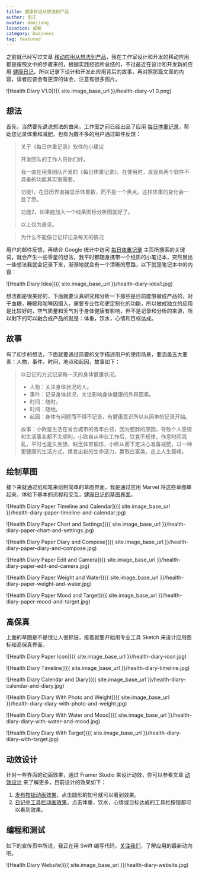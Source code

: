 ```yaml
---
title: 健康日记从想法到产品
author: 但江
avatar: danjiang
location: 成都 
category: business
tag: featured
---
```


之前就已经写过文章 [移动应用从想法到产品][1]，我在工作室设计和开发的移动应用都是按照文中的步骤来的，根据实践经验所总结的，不过最近在设计和开发新的应用 [健康日记][2]，所以记录下设计和开发此应用背后的故事，再对照那篇文章的内容，读者应该会有更深的体会，注意有很多图片。

![Health Diary V1.0]({{ site.image_base_url }}/health-diary-v1.0.png)

## 想法

首先，当然要先说说想法的由来，工作室之前已经出品了应用 [每日体重记录][3]，帮助您记录体重和减肥，也有为数不多的用户通过邮件反馈：

> 关于《每日体重记录》软件的小建议
> 
> 开发团队的工作人员你们好。
> 
> 我一直在用贵团队开发的《每日体重记录》。在使用时，发现有两个软件不具备的功能其实很需要。
> 
> 功能1，在日历界直接显示体重数，而不是一个黑点。这样体重的变化会一目了然。
> 
> 功能2，如果能加入一个线条图标分析图就好了。
> 
> 以上仅为愚见。

> 为什么不能像日记样记录每天的情况

用户的邮件反馈，再结合 Google 统计中访问 [每日体重记录][3] 主页所搜索的关键词，就会产生一些零星的想法，我平时都随身携带一个纸质的小笔记本，突然冒出一些想法我就会记录下来，渐渐地就会有一个清晰的思路，以下就是笔记本中的内容：

![Health Diary Idea]({{ site.image_base_url }}/health-diary-idea1.jpg)

想法都是很美好的，下面就要认真研究和分析一下那些是目前能够做成产品的，对于血糖，睡眠和咖啡因摄入，需要专业性和更定制化的功能，所以做成独立的应用是比较好的，空气质量和天气对于身体健康有影响，但不是记录和分析的来源，所以剩下的可以融合成产品的就是：体重，饮水，心情和目标达成。

## 故事

有了初步的想法，下面就要通过简要的文字描述用户的使用场景，要涵盖五大要素：人物，事件，时间，地点和起因，故事如下：

> 以日记的方式记录每一天的身体健康状况。
> 
> * 人物：关注身体状况的人。
> * 事件：记录身体状况，关注影响身体健康的外界因素。
> * 时间：随时。
> * 时间：随地。
> * 起因：身体有问题而不得不记录，有健康意识所以从简单的记录开始。
> 
> 故事：小欧是生活在省会城市的青年白领，因为肥胖的原因，导致个人感情和生活事业都不太顺利，小欧自从毕业工作后，饮食不规律，作息时间混乱，平时也是久坐族，缺乏体育锻炼，小欧从而下定决心准备减肥，过一种更健康的生活方式，焕发出新的生命活力，赢取白富美，走上人生巅峰。

## 绘制草图

接下来就通过纸和笔来绘制简单的草图界面，我是通过应用 Marvel 将这些草图串起来，体验下基本的流程和交互，[健康日记的草图界面][4]。

![Health Diary Paper Timeline and Calendar]({{ site.image_base_url }}/health-diary-paper-timeline-and-calendar.jpg)

![Health Diary Paper Chart and Settings]({{ site.image_base_url }}/health-diary-paper-chart-and-settings.jpg)

![Health Diary Paper Diary and Compose]({{ site.image_base_url }}/health-diary-paper-diary-and-compose.jpg)

![Health Diary Paper Edit and Camera]({{ site.image_base_url }}/health-diary-paper-edit-and-camera.jpg)

![Health Diary Paper Weight and Water]({{ site.image_base_url }}/health-diary-paper-weight-and-water.jpg)

![Health Diary Paper Mood and Target]({{ site.image_base_url }}/health-diary-paper-mood-and-target.jpg)

## 高保真

上面的草图是不是很让人很抓狂，接着就要开始用专业工具 Sketch 来设计应用图标和高保真界面。

![Health Diary Paper Icon]({{ site.image_base_url }}/health-diary-icon.jpg)

![Health Diary Timeline]({{ site.image_base_url }}/health-diary-timeline.jpg)

![Health Diary Calendar and Diary]({{ site.image_base_url }}/health-diary-calendar-and-diary.jpg)

![Health Diary Diary With Photo and Weight]({{ site.image_base_url }}/health-diary-diary-with-photo-and-weight.jpg)

![Health Diary Diary With Water and Mood]({{ site.image_base_url }}/health-diary-diary-with-water-and-mood.jpg)

![Health Diary Diary With Target]({{ site.image_base_url }}/health-diary-diary-with-target.jpg)

## 动效设计

针对一些界面的动画效果，通过 Framer Studio 来设计动效，你可以参看文章 [动效设计][5] 来了解更多，目前设计的效果如下：

1. [发布按钮动画效果][6]，点击圆形的加号就可以看到效果。
2. [日记中工具栏动画效果][7]，点击体重，饮水，心情或目标达成的工具栏按钮都可以看到效果。

## 编程和测试

如下的宣传页中所说，我正在用 Swift 编写代码，[关注我们][2]，了解应用的最新动向吧。

![Health Diary Website]({{ site.image_base_url }}/health-diary-website.jpg)

[1]: /business/2015/01/17/mobile-app-from-idea-to-product/
[2]: http://danthought.com/health
[3]: http://danthought.com/weight
[4]: http://marvl.in/562fgc
[5]: /design/2015/06/21/build-interaction-and-animation-prototypes/
[6]: http://share.framerjs.com/te7fp470scpf/
[7]: http://share.framerjs.com/lli9qjg9plr0/
